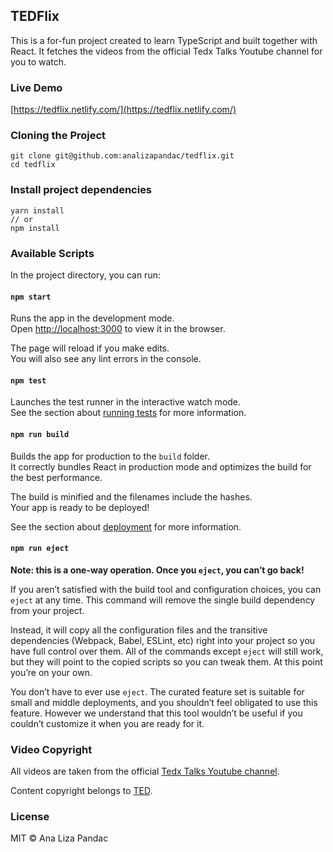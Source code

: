 ## TEDFlix
This is a for-fun project created to learn TypeScript and built together with React. It fetches the videos from the official Tedx Talks Youtube channel for you to watch.

### Live Demo
[https://tedflix.netlify.com/](https://tedflix.netlify.com/)

### Cloning the Project

```
git clone git@github.com:analizapandac/tedflix.git
cd tedflix
```

### Install project dependencies
```
yarn install 
// or
npm install
```

### Available Scripts

In the project directory, you can run:

#### `npm start`

Runs the app in the development mode.<br>
Open [http://localhost:3000](http://localhost:3000) to view it in the browser.

The page will reload if you make edits.<br>
You will also see any lint errors in the console.

#### `npm test`

Launches the test runner in the interactive watch mode.<br>
See the section about [running tests](https://facebook.github.io/create-react-app/docs/running-tests) for more information.

#### `npm run build`

Builds the app for production to the `build` folder.<br>
It correctly bundles React in production mode and optimizes the build for the best performance.

The build is minified and the filenames include the hashes.<br>
Your app is ready to be deployed!

See the section about [deployment](https://facebook.github.io/create-react-app/docs/deployment) for more information.

#### `npm run eject`

**Note: this is a one-way operation. Once you `eject`, you can’t go back!**

If you aren’t satisfied with the build tool and configuration choices, you can `eject` at any time. This command will remove the single build dependency from your project.

Instead, it will copy all the configuration files and the transitive dependencies (Webpack, Babel, ESLint, etc) right into your project so you have full control over them. All of the commands except `eject` will still work, but they will point to the copied scripts so you can tweak them. At this point you’re on your own.

You don’t have to ever use `eject`. The curated feature set is suitable for small and middle deployments, and you shouldn’t feel obligated to use this feature. However we understand that this tool wouldn’t be useful if you couldn’t customize it when you are ready for it.

### Video Copyright
All videos are taken from the official [Tedx Talks Youtube channel](https://www.youtube.com/channel/UCsT0YIqwnpJCM-mx7-gSA4Q).

Content copyright belongs to [TED]( https://www.ted.com/).

### License
MIT © Ana Liza Pandac
